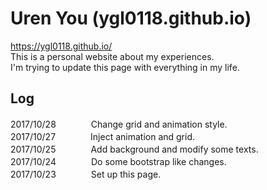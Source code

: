 # Uren You (ygl0118.github.io)
https://ygl0118.github.io/   
This is a personal website about my experiences.    
I'm trying to update this page with everything in my life.   

## Log
2017/10/28　　　　Change grid and animation style.    
2017/10/27　　　　Inject animation and grid.    
2017/10/25　　　　Add background and modify some texts.    
2017/10/24　　　　Do some bootstrap like changes.    
2017/10/23　　　　Set up this page.
